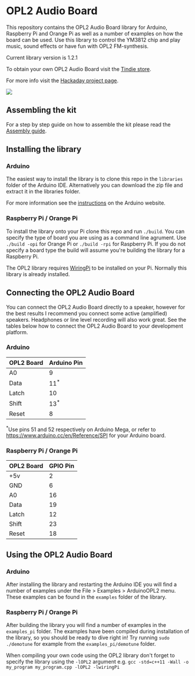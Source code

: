 # OPL2 Audio Board
This repository contains the OPL2 Audio Board library for Arduino, Raspberry Pi and Orange Pi as well as a number of examples on how the board can be used. Use this library to control the YM3812 chip and play music, sound effects or have fun with OPL2 FM-synthesis.

Current library version is 1.2.1

To obtain your own OPL2 Audio Board visit the [Tindie store](https://www.tindie.com/products/DhrBaksteen/opl2-audio-board/).

For more info visit the [Hackaday project page](https://hackaday.io/project/18995-opl2-audio-board-for-arduino-raspberry-pi).

![](https://raw.githubusercontent.com/DhrBaksteen/ArduinoOPL2/master/OPL2_board.JPG)

## Assembling the kit
For a step by step guide on how to assemble the kit please read the [Assembly guide](https://github.com/DhrBaksteen/ArduinoOPL2/blob/master/assembling.md).

## Installing the library
### Arduino
The easiest way to install the library is to clone this repo in the `libraries` folder of the Arduino IDE. Alternatively you can download the zip file and extract it in the libraries folder.

For more information see the [instructions](https://www.arduino.cc/en/Guide/Libraries) on the Arduino website.

### Raspberry Pi / Orange Pi
To install the library onto your Pi clone this repo and run `./build`. You can specify the type of board you are using as a command line agrument. Use `./build -opi` for Orange Pi or `./build -rpi` for Raspberry Pi. If you do not specify a board type the build will assume you're building the library for a Raspberry Pi.

The OPL2 library requires [WiringPi](http://wiringpi.com/) to be installed on your Pi. Normally this library is already installed.

## Connecting the OPL2 Audio Board
You can connect the OPL2 Audio Board directly to a speaker, however for the best results I recommend you connect some active (amplified) speakers. Headphones or line level recording will also work great. See the tables below how to connect the OPL2 Audio Board to your development platform.

### Arduino
| OPL2 Board | Arduino Pin |
|------------|-------------|
| A0 | 9 |
| Data | 11<sup>*</sup> |
| Latch | 10 |
| Shift | 13<sup>*</sup> |
| Reset | 8 |

<sup>*</sup>Use pins 51 and 52 respectively on Arduino Mega, or refer to https://www.arduino.cc/en/Reference/SPI for your Arduino board.

### Raspberry Pi / Orange Pi
| OPL2 Board | GPIO Pin |
|------------|-------------|
| +5v | 2 |
| GND | 6 |
| A0 | 16 |
| Data | 19 |
| Latch | 12 |
| Shift | 23 |
| Reset | 18 |

## Using the OPL2 Audio Board
### Arduino
After installing the library and restarting the Arduino IDE you will find a number of examples under the File > Examples > ArduinoOPL2 menu. These examples can be found in the `examples` folder of the library.

### Raspberry Pi / Orange Pi
After building the library you will find a number of examples in the `examples_pi` folder. The examples have been compiled during installation of the library, so you should be ready to dive right in! Try running `sudo ./demotune` for example from the `examples_pi/demotune` folder.

When compiling your own code using the OPL2 library don't forget to specify the library using the `-lOPL2` argument e.g. `gcc -std=c++11 -Wall -o my_program my_program.cpp -lOPL2 -lwiringPi`

